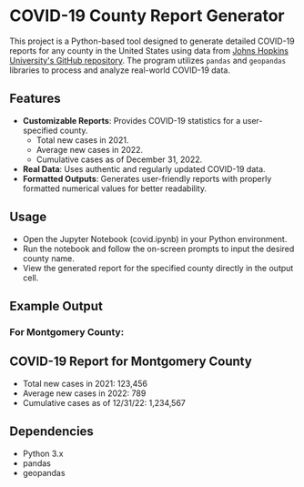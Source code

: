 # COVID-19 County Report Generator

This project is a Python-based tool designed to generate detailed COVID-19 reports for any county in the United States using data from [Johns Hopkins University's GitHub repository](https://github.com/CSSEGISandData/COVID-19). The program utilizes `pandas` and `geopandas` libraries to process and analyze real-world COVID-19 data.

## Features
- **Customizable Reports**: Provides COVID-19 statistics for a user-specified county.
  - Total new cases in 2021.
  - Average new cases in 2022.
  - Cumulative cases as of December 31, 2022.
- **Real Data**: Uses authentic and regularly updated COVID-19 data.
- **Formatted Outputs**: Generates user-friendly reports with properly formatted numerical values for better readability.

## Usage

- Open the Jupyter Notebook (covid.ipynb) in your Python environment.
- Run the notebook and follow the on-screen prompts to input the desired county name.
- View the generated report for the specified county directly in the output cell.

## Example Output

### For Montgomery County:

COVID-19 Report for Montgomery County
--------------------------------------
- Total new cases in 2021: 123,456
- Average new cases in 2022: 789
- Cumulative cases as of 12/31/22: 1,234,567

## Dependencies

- Python 3.x
- pandas
- geopandas
 

